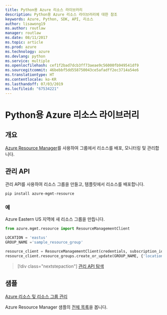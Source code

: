 ```yaml
---
title: Python용 Azure 리소스 라이브러리
description: Python용 Azure 리소스 라이브러리에 대한 참조
keywords: Azure, Python, SDK, API, 리소스
author: lisawong19
ms.author: routlaw
manager: routlaw
ms.date: 08/11/2017
ms.topic: article
ms.prod: azure
ms.technology: azure
ms.devlang: python
ms.service: multiple
ms.openlocfilehash: cef1f2bad7dcb3ff73aeae9c56000fb949541df9
ms.sourcegitcommit: 46bebbf5dd558750043ce5afadff2ec3714a54e6
ms.translationtype: HT
ms.contentlocale: ko-KR
ms.lasthandoff: 07/03/2019
ms.locfileid: "67534221"
---
```

# <a name="azure-resources-libraries-for-python"></a>Python용 Azure 리소스 라이브러리

## <a name="overview"></a>개요 
[Azure Resource Manager](https://docs.microsoft.com/en-us/azure/azure-resource-manager/resource-group-overview)를 사용하여 그룹에서 리소스를 배포, 모니터링 및 관리합니다.

## <a name="management-api"></a>관리 API
관리 API를 사용하여 리소스 그룹을 만들고, 템플릿에서 리소스를 배포합니다.

```bash
pip install azure-mgmt-resource
```
### <a name="example"></a>예 
Azure Eastern US 지역에 새 리소스 그룹을 만듭니다.

```python
from azure.mgmt.resource import ResourceManagementClient

LOCATION = 'eastus'
GROUP_NAME ='sample_resource_group'

resource_client = ResourceManagementClient(credentials, subscription_id)
resource_client.resource_groups.create_or_update(GROUP_NAME, {'location': LOCATION})
```

> [!div class="nextstepaction"]
> [관리 API 탐색](/python/api/overview/azure/azure.mgmt.resource)

## <a name="samples"></a>샘플
[Azure 리소스 및 리소스 그룹 관리](https://github.com/Azure-Samples/resource-manager-python-resources-and-groups)

Azure Resource Manager 샘플의 [전체 목록](https://azure.microsoft.com/resources/samples/?platform=python&term=resource)을 봅니다.
